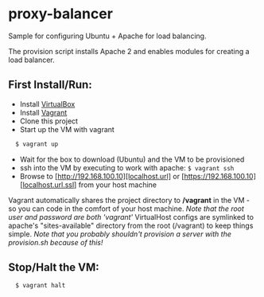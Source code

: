 proxy-balancer
==============

Sample for configuring Ubuntu + Apache for load balancing.

The provision script installs Apache 2 and enables modules for creating a load balancer.

## First Install/Run:
* Install [VirtualBox][virtualbox.url]
* Install [Vagrant][vagrant.url]
* Clone this project
* Start up the VM with vagrant

```bash
  $ vagrant up
```
* Wait for the box to download (Ubuntu) and the VM to be provisioned
* ssh into the VM by executing to work with apache: `$ vagrant ssh`
* Browse to [http://192.168.100.10][localhost.url] or [https://192.168.100.10][localhost.url.ssl] from your host machine

Vagrant automatically shares the project directory to **/vagrant** in the VM - so you can code in the comfort of your host machine.
*Note that the root user and password are both 'vagrant'*
VirtualHost configs are symlinked to apache's "sites-available" directory from the root (/vagrant) to keep things simple.
*Note that you probably shouldn't provision a server with the provision.sh because of this!*

## Stop/Halt the VM:

```bash
  $ vagrant halt
```

[virtualbox.url]:https://www.virtualbox.org/
[vagrant.url]:http://www.vagrantup.com/
[localhost.url]:http://192.168.100.10
[localhost.url.ssl]:https://192.168.100.10
